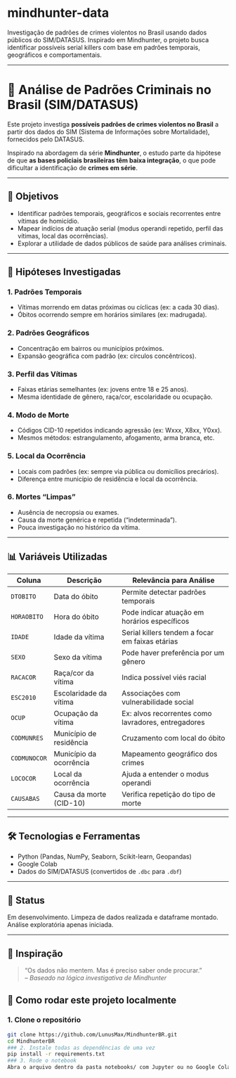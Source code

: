 # mindhunter-data
Investigação de padrões de crimes violentos no Brasil usando dados públicos do SIM/DATASUS. Inspirado em Mindhunter, o projeto busca identificar possíveis serial killers com base em padrões temporais, geográficos e comportamentais.

---

# 🔎 Análise de Padrões Criminais no Brasil (SIM/DATASUS)

Este projeto investiga **possíveis padrões de crimes violentos no Brasil** a partir dos dados do SIM (Sistema de Informações sobre Mortalidade), fornecidos pelo DATASUS.

Inspirado na abordagem da série **Mindhunter**, o estudo parte da hipótese de que **as bases policiais brasileiras têm baixa integração**, o que pode dificultar a identificação de **crimes em série**.

---

## 🎯 Objetivos

- Identificar padrões temporais, geográficos e sociais recorrentes entre vítimas de homicídio.
- Mapear indícios de atuação serial (modus operandi repetido, perfil das vítimas, local das ocorrências).
- Explorar a utilidade de dados públicos de saúde para análises criminais.

---

## 🧠 Hipóteses Investigadas

### 1. Padrões Temporais
- Vítimas morrendo em datas próximas ou cíclicas (ex: a cada 30 dias).
- Óbitos ocorrendo sempre em horários similares (ex: madrugada).

### 2. Padrões Geográficos
- Concentração em bairros ou municípios próximos.
- Expansão geográfica com padrão (ex: círculos concêntricos).

### 3. Perfil das Vítimas
- Faixas etárias semelhantes (ex: jovens entre 18 e 25 anos).
- Mesma identidade de gênero, raça/cor, escolaridade ou ocupação.

### 4. Modo de Morte
- Códigos CID-10 repetidos indicando agressão (ex: Wxxx, X8xx, Y0xx).
- Mesmos métodos: estrangulamento, afogamento, arma branca, etc.

### 5. Local da Ocorrência
- Locais com padrões (ex: sempre via pública ou domicílios precários).
- Diferença entre município de residência e local da ocorrência.

### 6. Mortes “Limpas”
- Ausência de necropsia ou exames.
- Causa da morte genérica e repetida (“indeterminada”).
- Pouca investigação no histórico da vítima.

---

## 📊 Variáveis Utilizadas

| Coluna       | Descrição                                      | Relevância para Análise                          |
|--------------|------------------------------------------------|--------------------------------------------------|
| `DTOBITO`    | Data do óbito                                  | Permite detectar padrões temporais               |
| `HORAOBITO`  | Hora do óbito                                  | Pode indicar atuação em horários específicos     |
| `IDADE`      | Idade da vítima                                | Serial killers tendem a focar em faixas etárias  |
| `SEXO`       | Sexo da vítima                                 | Pode haver preferência por um gênero             |
| `RACACOR`    | Raça/cor da vítima                             | Indica possível viés racial                      |
| `ESC2010`    | Escolaridade da vítima                         | Associações com vulnerabilidade social           |
| `OCUP`       | Ocupação da vítima                             | Ex: alvos recorrentes como lavradores, entregadores |
| `CODMUNRES`  | Município de residência                        | Cruzamento com local do óbito                    |
| `CODMUNOCOR` | Município da ocorrência                        | Mapeamento geográfico dos crimes                 |
| `LOCOCOR`    | Local da ocorrência                            | Ajuda a entender o modus operandi                |
| `CAUSABAS`   | Causa da morte (CID-10)                        | Verifica repetição do tipo de morte              |

---

## 🛠️ Tecnologias e Ferramentas

- Python (Pandas, NumPy, Seaborn, Scikit-learn, Geopandas)
- Google Colab
- Dados do SIM/DATASUS (convertidos de `.dbc` para `.dbf`)

---

## 🚧 Status

Em desenvolvimento. Limpeza de dados realizada e dataframe montado. Análise exploratória apenas iniciada.

---

## 📌 Inspiração

> “Os dados não mentem. Mas é preciso saber onde procurar.”  
> – *Baseado na lógica investigativa de Mindhunter*

## 🧪 Como rodar este projeto localmente
### 1. Clone o repositório
```bash
git clone https://github.com/LunusMax/MindhunterBR.git
cd MindhunterBR
### 2. Instale todas as dependências de uma vez
pip install -r requirements.txt
### 3. Rode o notebook
Abra o arquivo dentro da pasta notebooks/ com Jupyter ou no Google Colab.

